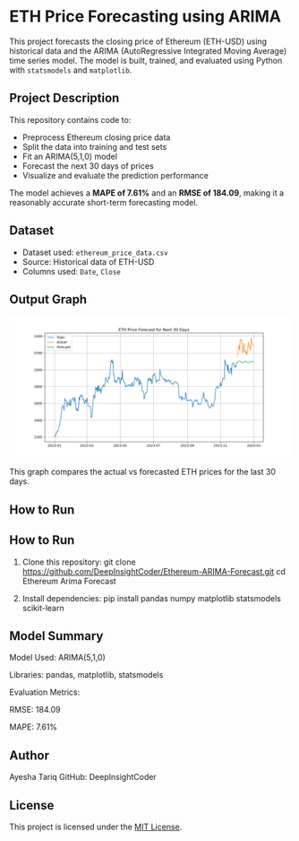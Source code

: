 # ETH Price Forecasting using ARIMA

This project forecasts the closing price of Ethereum (ETH-USD) using historical data and the ARIMA (AutoRegressive Integrated Moving Average) time series model. The model is built, trained, and evaluated using Python with `statsmodels` and `matplotlib`.

## Project Description

This repository contains code to:

- Preprocess Ethereum closing price data
- Split the data into training and test sets
- Fit an ARIMA(5,1,0) model
- Forecast the next 30 days of prices
- Visualize and evaluate the prediction performance

The model achieves a **MAPE of 7.61%** and an **RMSE of 184.09**, making it a reasonably accurate short-term forecasting model.

## Dataset

- Dataset used: `ethereum_price_data.csv`
- Source: Historical data of ETH-USD
- Columns used: `Date`, `Close`

## Output Graph

![Forecast Graph](ETH_Forecast.png)

This graph compares the actual vs forecasted ETH prices for the last 30 days.

## How to Run

## How to Run

1. Clone this repository: git clone https://github.com/DeepInsightCoder/Ethereum-ARIMA-Forecast.git cd Ethereum Arima Forecast
   
2. Install dependencies: pip install pandas numpy matplotlib statsmodels scikit-learn

## Model Summary
Model Used: ARIMA(5,1,0)

Libraries: pandas, matplotlib, statsmodels

Evaluation Metrics:

RMSE: 184.09

MAPE: 7.61%

## Author
Ayesha Tariq
GitHub: DeepInsightCoder

## License
This project is licensed under the [MIT License](LICENSE).





   



